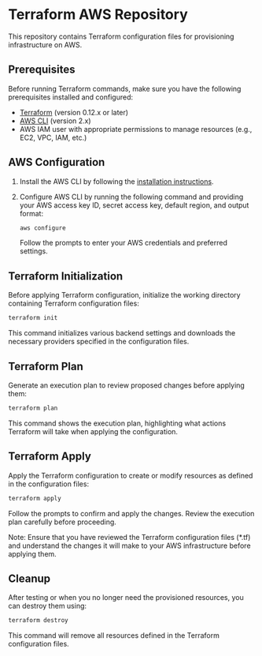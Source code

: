 # Terraform AWS Repository

This repository contains Terraform configuration files for provisioning infrastructure on AWS.

## Prerequisites

Before running Terraform commands, make sure you have the following prerequisites installed and configured:

- [Terraform](https://www.terraform.io/downloads.html) (version 0.12.x or later)
- [AWS CLI](https://aws.amazon.com/cli/) (version 2.x)
- AWS IAM user with appropriate permissions to manage resources (e.g., EC2, VPC, IAM, etc.)

## AWS Configuration

1. Install the AWS CLI by following the [installation instructions](https://docs.aws.amazon.com/cli/latest/userguide/cli-chap-install.html).
2. Configure AWS CLI by running the following command and providing your AWS access key ID, secret access key, default region, and output format:

    ```bash
    aws configure
    ```

    Follow the prompts to enter your AWS credentials and preferred settings.

## Terraform Initialization

Before applying Terraform configuration, initialize the working directory containing Terraform configuration files:

```bash
terraform init
```

This command initializes various backend settings and downloads the necessary providers specified in the configuration files.

## Terraform Plan
Generate an execution plan to review proposed changes before applying them:
```bash
terraform plan
```
This command shows the execution plan, highlighting what actions Terraform will take when applying the configuration.

## Terraform Apply
Apply the Terraform configuration to create or modify resources as defined in the configuration files:

```bash
terraform apply
```

Follow the prompts to confirm and apply the changes. Review the execution plan carefully before proceeding.

Note: Ensure that you have reviewed the Terraform configuration files (*.tf) and understand the changes it will make to your AWS infrastructure before applying them.

## Cleanup
After testing or when you no longer need the provisioned resources, you can destroy them using:

```bash
terraform destroy
```
This command will remove all resources defined in the Terraform configuration files.

